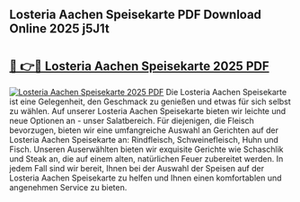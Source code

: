 ## Losteria Aachen Speisekarte PDF Download Online 2025 j5J1t

# <h2><a href="http://gc9yn9.nevu.top/?p=Losteria+Aachen+Speisekarte">🔗 👉🔴 Losteria Aachen Speisekarte 2025 PDF</a></h2>

[![Losteria Aachen Speisekarte 2025 PDF](https://i.imgur.com/dBaPXMq.png)](http://gc9yn9.nevu.top/?p=Losteria+Aachen+Speisekarte)
Die Losteria Aachen Speisekarte ist eine Gelegenheit, den Geschmack zu genießen und etwas für sich selbst zu wählen. Auf unserer Losteria Aachen Speisekarte bieten wir leichte und neue Optionen an - unser Salatbereich. Für diejenigen, die Fleisch bevorzugen, bieten wir eine umfangreiche Auswahl an Gerichten auf der Losteria Aachen Speisekarte an: Rindfleisch, Schweinefleisch, Huhn und Fisch. Unseren Auserwählten bieten wir exquisite Gerichte wie Schaschlik und Steak an, die auf einem alten, natürlichen Feuer zubereitet werden. In jedem Fall sind wir bereit, Ihnen bei der Auswahl der Speisen auf der Losteria Aachen Speisekarte zu helfen und Ihnen einen komfortablen und angenehmen Service zu bieten.
